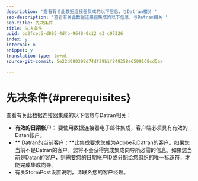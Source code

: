 ```yaml
---
description: '查看有关此数据连接器集成的以下信息，与Datran相关 '
seo-description: '查看有关此数据连接器集成的以下信息，与Datran相关 '
seo-title: 先决条件
title: 先决条件
uuid: bc2fcec6-d085-4dfb-9648-0c12 e3 c97226
index: y
internal: n
snippet: y
translation-type: tm+mt
source-git-commit: 5e22d080398d74df29b1f849258e6500168cd5aa

---
```



# 先决条件{#prerequisites}

查看有关此数据连接器集成的以下信息与Datran相关：

* **有效的日期帐户：** 要使用数据连接器电子邮件集成，客户端必须具有有效的Datan帐户。
* ** Datran的当前客户：**此集成要求您成为Adobe和Datran的客户。如果您当前不是Datran的客户，您将不会获得完成集成向导所必需的信息。如果您当前是Datan的客户，则需要您的日期帐户ID或分配给您组织的唯一标识符，才能完成集成向导。
* 有关StormPost设置说明，请联系您的客户经理。

